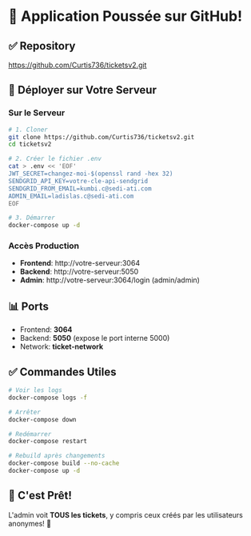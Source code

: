 # 🎉 Application Poussée sur GitHub!

## ✅ Repository

https://github.com/Curtis736/ticketsv2.git

## 🚀 Déployer sur Votre Serveur

### Sur le Serveur

```bash
# 1. Cloner
git clone https://github.com/Curtis736/ticketsv2.git
cd ticketsv2

# 2. Créer le fichier .env
cat > .env << 'EOF'
JWT_SECRET=changez-moi-$(openssl rand -hex 32)
SENDGRID_API_KEY=votre-cle-api-sendgrid
SENDGRID_FROM_EMAIL=kumbi.c@sedi-ati.com
ADMIN_EMAIL=ladislas.c@sedi-ati.com
EOF

# 3. Démarrer
docker-compose up -d
```

### Accès Production

- **Frontend**: http://votre-serveur:3064
- **Backend**: http://votre-serveur:5050
- **Admin**: http://votre-serveur:3064/login (admin/admin)

## 📊 Ports

- Frontend: **3064**
- Backend: **5050** (expose le port interne 5000)
- Network: **ticket-network**

## ✅ Commandes Utiles

```bash
# Voir les logs
docker-compose logs -f

# Arrêter
docker-compose down

# Redémarrer
docker-compose restart

# Rebuild après changements
docker-compose build --no-cache
docker-compose up -d
```

## 🎯 C'est Prêt!

L'admin voit **TOUS les tickets**, y compris ceux créés par les utilisateurs anonymes! 🚀

